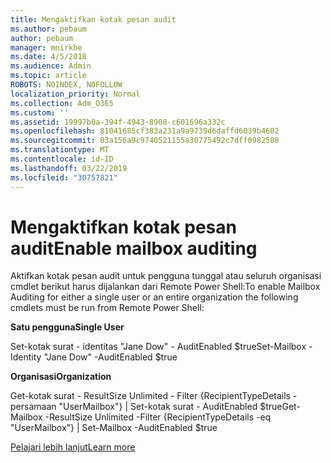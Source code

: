 ```yaml
---
title: Mengaktifkan kotak pesan audit
ms.author: pebaum
author: pebaum
manager: mnirkhe
ms.date: 4/5/2018
ms.audience: Admin
ms.topic: article
ROBOTS: NOINDEX, NOFOLLOW
localization_priority: Normal
ms.collection: Adm_O365
ms.custom: ''
ms.assetid: 19997b0a-394f-4943-8908-c601696a332c
ms.openlocfilehash: 81041685cf383a231a9a9739d6daffd6039b4602
ms.sourcegitcommit: 03a156a9c9740521155a30775492c7dff0982588
ms.translationtype: MT
ms.contentlocale: id-ID
ms.lasthandoff: 03/22/2019
ms.locfileid: "30757821"
---
```

# <a name="enable-mailbox-auditing"></a><span data-ttu-id="73308-102">Mengaktifkan kotak pesan audit</span><span class="sxs-lookup"><span data-stu-id="73308-102">Enable mailbox auditing</span></span>

<span data-ttu-id="73308-103">Aktifkan kotak pesan audit untuk pengguna tunggal atau seluruh organisasi cmdlet berikut harus dijalankan dari Remote Power Shell:</span><span class="sxs-lookup"><span data-stu-id="73308-103">To enable Mailbox Auditing for either a single user or an entire organization the following cmdlets must be run from Remote Power Shell:</span></span>
  
 <span data-ttu-id="73308-104">**Satu pengguna**</span><span class="sxs-lookup"><span data-stu-id="73308-104">**Single User**</span></span>
  
<span data-ttu-id="73308-105">Set-kotak surat - identitas "Jane Dow" - AuditEnabled $true</span><span class="sxs-lookup"><span data-stu-id="73308-105">Set-Mailbox -Identity "Jane Dow" -AuditEnabled $true</span></span>
  
 <span data-ttu-id="73308-106">**Organisasi**</span><span class="sxs-lookup"><span data-stu-id="73308-106">**Organization**</span></span>
  
<span data-ttu-id="73308-107">Get-kotak surat - ResultSize Unlimited - Filter {RecipientTypeDetails - persamaan "UserMailbox"} | Set-kotak surat - AuditEnabled $true</span><span class="sxs-lookup"><span data-stu-id="73308-107">Get-Mailbox -ResultSize Unlimited -Filter {RecipientTypeDetails -eq "UserMailbox"} | Set-Mailbox -AuditEnabled $true</span></span>
  
[<span data-ttu-id="73308-108">Pelajari lebih lanjut</span><span class="sxs-lookup"><span data-stu-id="73308-108">Learn more</span></span>](https://support.office.com/article/aaca8987-5b62-458b-9882-c28476a66918)
  

